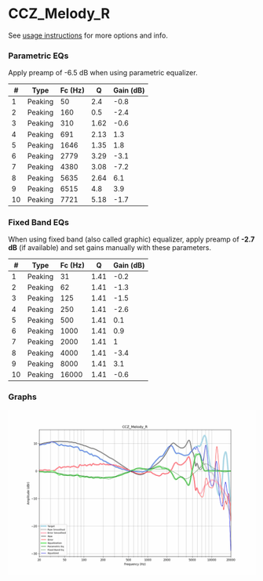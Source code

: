 # CCZ_Melody_R
See [usage instructions](https://github.com/jaakkopasanen/AutoEq#usage) for more options and info.

### Parametric EQs
Apply preamp of -6.5 dB when using parametric equalizer.

|   # | Type    |   Fc (Hz) |    Q |   Gain (dB) |
|-----|---------|-----------|------|-------------|
|   1 | Peaking |        50 | 2.4  |        -0.8 |
|   2 | Peaking |       160 | 0.5  |        -2.4 |
|   3 | Peaking |       310 | 1.62 |        -0.6 |
|   4 | Peaking |       691 | 2.13 |         1.3 |
|   5 | Peaking |      1646 | 1.35 |         1.8 |
|   6 | Peaking |      2779 | 3.29 |        -3.1 |
|   7 | Peaking |      4380 | 3.08 |        -7.2 |
|   8 | Peaking |      5635 | 2.64 |         6.1 |
|   9 | Peaking |      6515 | 4.8  |         3.9 |
|  10 | Peaking |      7721 | 5.18 |        -1.7 |

### Fixed Band EQs
When using fixed band (also called graphic) equalizer, apply preamp of **-2.7 dB** (if available) and set gains manually with these parameters.

|   # | Type    |   Fc (Hz) |    Q |   Gain (dB) |
|-----|---------|-----------|------|-------------|
|   1 | Peaking |        31 | 1.41 |        -0.2 |
|   2 | Peaking |        62 | 1.41 |        -1.3 |
|   3 | Peaking |       125 | 1.41 |        -1.5 |
|   4 | Peaking |       250 | 1.41 |        -2.6 |
|   5 | Peaking |       500 | 1.41 |         0.1 |
|   6 | Peaking |      1000 | 1.41 |         0.9 |
|   7 | Peaking |      2000 | 1.41 |         1   |
|   8 | Peaking |      4000 | 1.41 |        -3.4 |
|   9 | Peaking |      8000 | 1.41 |         3.1 |
|  10 | Peaking |     16000 | 1.41 |        -0.6 |

### Graphs
![](./CCZ_Melody_R.png)
